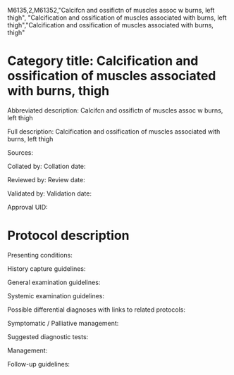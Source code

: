 M6135,2,M61352,"Calcifcn and ossifictn of muscles assoc w burns, left thigh", "Calcification and ossification of muscles associated with burns, left thigh","Calcification and ossification of muscles associated with burns, thigh"
# Category title: Calcification and ossification of muscles associated with burns, thigh

Abbreviated description: Calcifcn and ossifictn of muscles assoc w burns, left thigh

Full description: Calcification and ossification of muscles associated with burns, left thigh

Sources:

Collated by:
Collation date:

Reviewed by:
Review date:

Validated by:
Validation date:

Approval UID:

# Protocol description

Presenting conditions:

History capture guidelines:

General examination guidelines:

Systemic examination guidelines:

Possible differential diagnoses with links to related protocols:

Symptomatic / Palliative management:

Suggested diagnostic tests:

Management:

Follow-up guidelines:
